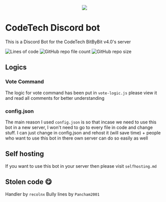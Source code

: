 <p align="center">

<img src="https://img.shields.io/website?down_color=%23eb4034&down_message=OFFLINE&label=Bot%20status&logo=CodeTech%20bot&logoColor=%238135c4&style=for-the-badge&up_color=%2389c435&up_message=ONLINE&url=https%3A%2F%2Fcodetech-bot.herokuapp.com%2F">
</p>

# CodeTech Discord bot
This is a Discord Bot for the CodeTech BitByBit v4.0's server

![Lines of code](https://img.shields.io/tokei/lines/github/ArnavGupta30/ct-bot?style=for-the-badge) ![GitHub repo file count](https://img.shields.io/github/directory-file-count/ArnavGupta30/ct-bot?style=for-the-badge) ![GitHub repo size](https://img.shields.io/github/repo-size/ArnavGupta30/ct-bot?style=for-the-badge)
## Logics
### Vote Command
The logic for vote command has been put in `vote-logic.js` please view it and read all comments for better understanding
### config.json
The main reason I used `config.json` is so that incase we need to use this bot in a new server, I won't need to go to every file in code and change stuff. I can just change in config.json and rehost it (will save time) + people who want to use this bot in there own server can do so easily as well
## Self hosting
If you want to use this bot in your server then please visit `selfhosting.md`
## Stolen code 😋
Handler by `recolnx`
Bully lines by `Pancham2001`
